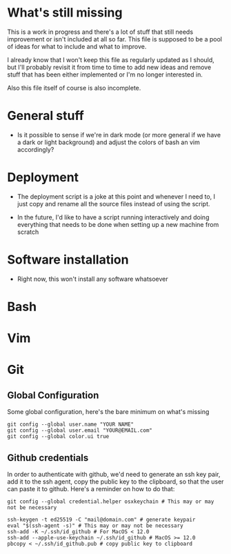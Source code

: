 # What's still missing

This is a work in progress and there's a lot of stuff that still
needs improvement or isn't included at all so far. 
This file is supposed to be a pool of ideas for what to include and what to improve.

I already know that I won't keep this file as regularly updated as I should,
but I'll probably revisit it from time to time to add new ideas and remove
stuff that has been either implemented or I'm no longer interested in.

Also this file itself of course is also incomplete.

# General stuff

- Is it possible to sense if we're in dark mode
(or more general if we have a dark or light background) and adjust the colors
of bash an vim accordingly?

# Deployment

- The deployment script is a joke at this point and whenever I need to,
I just copy and rename all the source files instead of using the script.

- In the future, I'd like to have a script running interactively and doing
everything that needs to be done when setting up a new machine from scratch

# Software installation

- Right now, this won't install any software whatsoever

# Bash

# Vim

# Git

## Global Configuration

Some global configuration, here's the bare minimum on what's missing

    git config --global user.name "YOUR NAME"
    git config --global user.email "YOUR@EMAIL.com"
    git config --global color.ui true

## Github credentials

In order to authenticate with github, we'd need to generate an ssh key pair, add it to the ssh agent,
copy the public key to the clipboard, so that the user can paste it to github.
Here's a reminder on how to do that:

    git config --global credential.helper osxkeychain # This may or may not be necessary

    ssh-keygen -t ed25519 -C "mail@domain.com" # generate keypair
    eval "$(ssh-agent -s)" # This may or may not be necessary
    ssh-add -K ~/.ssh/id_github # For MacOS < 12.0
    ssh-add --apple-use-keychain ~/.ssh/id_github # MacOS >= 12.0
    pbcopy < ~/.ssh/id_github.pub # copy public key to clipboard

